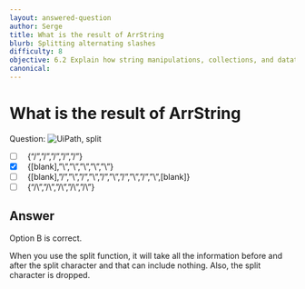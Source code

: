 ```yaml
---
layout: answered-question
author: Serge
title: What is the result of ArrString
blurb: Splitting alternating slashes
difficulty: 8
objective: 6.2 Explain how string manipulations, collections, and datatables are used for data manipulation
canonical: 
---
```


<h1>What is the result of ArrString</h1>

Question:  <img src="https://github.com/uipath-certification/uipath-certification.github.io/blob/master/assets/Split-AlternatingSlashes.jpg" class="img-fluid" alt="UiPath, split">

 - [ ] &nbsp;  {“\/”,”\/”,”\/”,”\/”,”\/”}
 - [X] &nbsp;  {[blank],”\”,”\”,”\”,”\”,”\”}
 - [ ] &nbsp;  {[blank],”/”,”\”,”/”,”\”,”/”,”\”,”/”,”\”,”/”,”\”,[blank]}
 - [ ] &nbsp;  {“/\”,”/\”,”/\”,”/\”,”/\”}

## Answer

Option B is correct.

When you use the split function, it will take all the information before and after the split character and that can include nothing.  Also, the split character is dropped.


